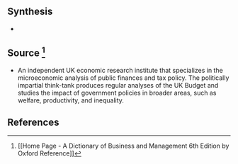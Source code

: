 ## Synthesis
- 
## Source [^1]
- An independent UK economic research institute that specializes in the microeconomic analysis of public finances and tax policy. The politically impartial think-tank produces regular analyses of the UK Budget and studies the impact of government policies in broader areas, such as welfare, productivity, and inequality.
## References

[^1]: [[Home Page - A Dictionary of Business and Management 6th Edition by Oxford Reference]]